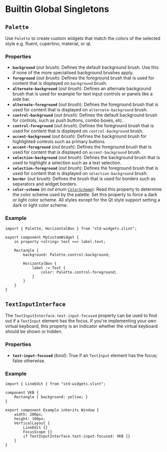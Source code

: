 <!-- Copyright © SixtyFPS GmbH <info@slint.dev> ; SPDX-License-Identifier: MIT -->
# Builtin Global Singletons

## `Palette`

Use `Palette` to create custom widgets that match the colors of
the selected style e.g. fluent, cupertino, material, or qt.

### Properties

-   **`background`** (_out_ _brush_): Defines the default background brush. Use this if none of the more specialised background brushes apply.
-   **`foreground`** (_out_ _brush_): Defines the foreground brush that is used for content that is displayed on `background` brush.
-   **`alternate-background`** (_out_ _brush_): Defines an alternate background brush that is used for example for text input controls or panels like a side bar.
-   **`alternate-foreground`** (_out_ _brush_): Defines the foreground brush that is used for content that is displayed on `alternate-background` brush.
-   **`control-background`** (_out_ _brush_): Defines the default background brush for controls, such as push buttons, combo boxes, etc.
-   **`control-foreground`** (_out_ _brush_): Defines the foreground brush that is used for content that is displayed on `control-background` brush.
-   **`accent-background`** (_out_ _brush_): Defines the background brush for highlighted controls such as primary buttons.
-   **`accent-foreground`** (_out_ _brush_): Defines the foreground brush that is used for content that is displayed on `accent-background` brush.
-   **`selection-background`** (_out_ _brush_): Defines the background brush that is used to highlight a selection such as a text selection.
-   **`selection-foreground`** (_out_ _brush_):  Defines the foreground brush that is used for content that is displayed on `selection-background` brush.
-   **`border`** (_out_ _brush_): Defines the brush that is used for borders such as separators and widget borders.
-   **`color-scheme`** (_in_ _out_ _enum [`ColorScheme`](enums.md#colorscheme)_): Read this property to determine the color scheme used by the palette.
    Set this property to force a dark or light color scheme. All styles except for the Qt style support setting a dark or light color scheme.

### Example

```{codemirror} slint
import { Palette, HorizontalBox } from "std-widgets.slint";

export component MyCustomWidget {
    in property <string> text <=> label.text;

    Rectangle {
        background: Palette.control-background;

        HorizontalBox {
            label := Text {
                color: Palette.control-foreground;
            }
        }
    }
}
```

## `TextInputInterface`

The `TextInputInterface.text-input-focused` property can be used to find out if a `TextInput` element has the focus.
If you're implementing your own virtual keyboard, this property is an indicator whether the virtual keyboard should be shown or hidden.

### Properties

-   **`text-input-focused`** (_bool_): True if an `TextInput` element has the focus; false otherwise.

### Example

```{codemirror} slint
import { LineEdit } from "std-widgets.slint";

component VKB {
    Rectangle { background: yellow; }
}

export component Example inherits Window {
    width: 200px;
    height: 100px;
    VerticalLayout {
        LineEdit {}
        FocusScope {}
        if TextInputInterface.text-input-focused: VKB {}
    }
}
```
